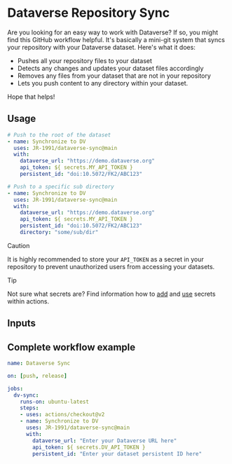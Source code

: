 # Dataverse Repository Sync

Are you looking for an easy way to work with Dataverse? If so, you might find this GitHub workflow helpful. It's basically a mini-git system that syncs your repository with your Dataverse dataset. Here's what it does:

- Pushes all your repository files to your dataset
- Detects any changes and updates your dataset files accordingly
- Removes any files from your dataset that are not in your repository
- Lets you push content to any directory within your dataset.

Hope that helps!

## Usage

```yaml
# Push to the root of the dataset
- name: Synchronize to DV
  uses: JR-1991/dataverse-sync@main
  with:
    dataverse_url: "https://demo.dataverse.org"
    api_token: ${ secrets.MY_API_TOKEN }
    persistent_id: "doi:10.5072/FK2/ABC123"

# Push to a specific sub directory
- name: Synchronize to DV
  uses: JR-1991/dataverse-sync@main
  with:
    dataverse_url: "https://demo.dataverse.org"
    api_token: ${ secrets.MY_API_TOKEN }
    persistent_id: "doi:10.5072/FK2/ABC123"
    directory: "some/sub/dir"
```

> [!CAUTION]
> It is highly recommended to store your `API_TOKEN` as a secret in your repository to prevent unauthorized users from accessing your datasets.

> [!TIP]
> Not sure what secrets are? Find information how to [add](https://docs.github.com/en/codespaces/managing-codespaces-for-your-organization/managing-secrets-for-your-repository-and-organization-for-github-codespaces) and [use](https://docs.github.com/en/actions/security-guides/using-secrets-in-github-actions) secrets within actions.

## Inputs

## Complete workflow example

```yaml
name: Dataverse Sync

on: [push, release]

jobs:
  dv-sync:
    runs-on: ubuntu-latest
    steps:
    - uses: actions/checkout@v2
    - name: Synchronize to DV
      uses: JR-1991/dataverse-sync@main
      with:
        dataverse_url: "Enter your Dataverse URL here"
        api_token: ${ secrets.DV_API_TOKEN }
        persistent_id: "Enter your dataset persistent ID here"
```
